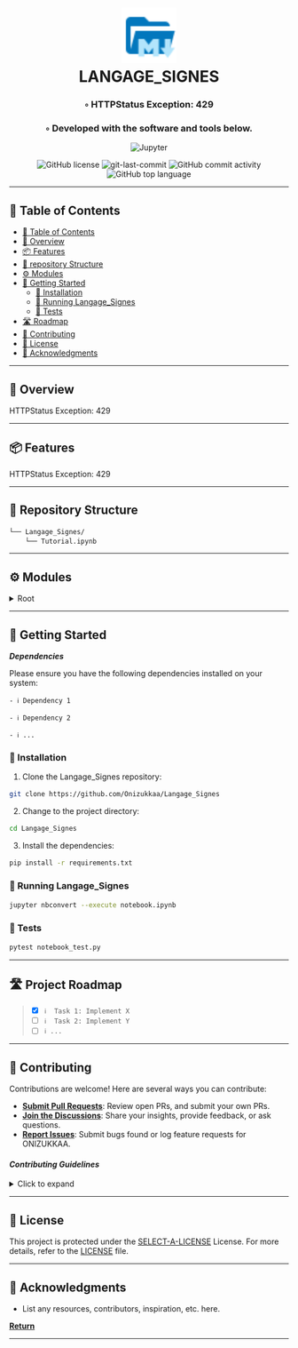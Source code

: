 <div align="center">
<h1 align="center">
<img src="https://raw.githubusercontent.com/PKief/vscode-material-icon-theme/ec559a9f6bfd399b82bb44393651661b08aaf7ba/icons/folder-markdown-open.svg" width="100" />
<br>LANGAGE_SIGNES</h1>
<h3>◦ HTTPStatus Exception: 429</h3>
<h3>◦ Developed with the software and tools below.</h3>

<p align="center">
<img src="https://img.shields.io/badge/Jupyter-F37626.svg?style=flat-square&logo=Jupyter&logoColor=white" alt="Jupyter" />
</p>
<img src="https://img.shields.io/github/license/Onizukkaa/Langage_Signes?style=flat-square&color=5D6D7E" alt="GitHub license" />
<img src="https://img.shields.io/github/last-commit/Onizukkaa/Langage_Signes?style=flat-square&color=5D6D7E" alt="git-last-commit" />
<img src="https://img.shields.io/github/commit-activity/m/Onizukkaa/Langage_Signes?style=flat-square&color=5D6D7E" alt="GitHub commit activity" />
<img src="https://img.shields.io/github/languages/top/Onizukkaa/Langage_Signes?style=flat-square&color=5D6D7E" alt="GitHub top language" />
</div>

---

## 📖 Table of Contents
- [📖 Table of Contents](#-table-of-contents)
- [📍 Overview](#-overview)
- [📦 Features](#-features)
- [📂 repository Structure](#-repository-structure)
- [⚙️ Modules](#modules)
- [🚀 Getting Started](#-getting-started)
    - [🔧 Installation](#-installation)
    - [🤖 Running Langage_Signes](#-running-Langage_Signes)
    - [🧪 Tests](#-tests)
- [🛣 Roadmap](#-roadmap)
- [🤝 Contributing](#-contributing)
- [📄 License](#-license)
- [👏 Acknowledgments](#-acknowledgments)

---


## 📍 Overview

HTTPStatus Exception: 429

---

## 📦 Features

HTTPStatus Exception: 429

---


## 📂 Repository Structure

```sh
└── Langage_Signes/
    └── Tutorial.ipynb

```

---


## ⚙️ Modules

<details closed><summary>Root</summary>

| File                                                                                   | Summary                   |
| ---                                                                                    | ---                       |
| [Tutorial.ipynb](https://github.com/Onizukkaa/Langage_Signes/blob/main/Tutorial.ipynb) | HTTPStatus Exception: 429 |

</details>

---

## 🚀 Getting Started

***Dependencies***

Please ensure you have the following dependencies installed on your system:

`- ℹ️ Dependency 1`

`- ℹ️ Dependency 2`

`- ℹ️ ...`

### 🔧 Installation

1. Clone the Langage_Signes repository:
```sh
git clone https://github.com/Onizukkaa/Langage_Signes
```

2. Change to the project directory:
```sh
cd Langage_Signes
```

3. Install the dependencies:
```sh
pip install -r requirements.txt
```

### 🤖 Running Langage_Signes

```sh
jupyter nbconvert --execute notebook.ipynb
```

### 🧪 Tests
```sh
pytest notebook_test.py
```

---


## 🛣 Project Roadmap

> - [X] `ℹ️  Task 1: Implement X`
> - [ ] `ℹ️  Task 2: Implement Y`
> - [ ] `ℹ️ ...`


---

## 🤝 Contributing

Contributions are welcome! Here are several ways you can contribute:

- **[Submit Pull Requests](https://github.com/Onizukkaa/Langage_Signes/blob/main/CONTRIBUTING.md)**: Review open PRs, and submit your own PRs.
- **[Join the Discussions](https://github.com/Onizukkaa/Langage_Signes/discussions)**: Share your insights, provide feedback, or ask questions.
- **[Report Issues](https://github.com/Onizukkaa/Langage_Signes/issues)**: Submit bugs found or log feature requests for ONIZUKKAA.

#### *Contributing Guidelines*

<details closed>
<summary>Click to expand</summary>

1. **Fork the Repository**: Start by forking the project repository to your GitHub account.
2. **Clone Locally**: Clone the forked repository to your local machine using a Git client.
   ```sh
   git clone <your-forked-repo-url>
   ```
3. **Create a New Branch**: Always work on a new branch, giving it a descriptive name.
   ```sh
   git checkout -b new-feature-x
   ```
4. **Make Your Changes**: Develop and test your changes locally.
5. **Commit Your Changes**: Commit with a clear and concise message describing your updates.
   ```sh
   git commit -m 'Implemented new feature x.'
   ```
6. **Push to GitHub**: Push the changes to your forked repository.
   ```sh
   git push origin new-feature-x
   ```
7. **Submit a Pull Request**: Create a PR against the original project repository. Clearly describe the changes and their motivations.

Once your PR is reviewed and approved, it will be merged into the main branch.

</details>

---

## 📄 License


This project is protected under the [SELECT-A-LICENSE](https://choosealicense.com/licenses) License. For more details, refer to the [LICENSE](https://choosealicense.com/licenses/) file.

---

## 👏 Acknowledgments

- List any resources, contributors, inspiration, etc. here.

[**Return**](#Top)

---
